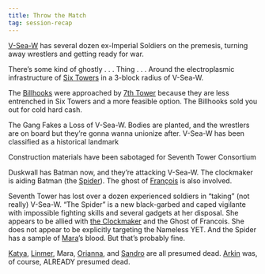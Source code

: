 ```yaml
---
title: Throw the Match
tag: session-recap
---
```

[V-Sea-W](/wiki/v-sea-w) has several dozen ex-Imperial Soldiers on the premesis, turning away wrestlers and getting ready for war. 

There’s some kind of ghostly . . . Thing . . . Around the electroplasmic infrastructure of [Six Towers](/wiki/six-towers) in a 3-block radius of V-Sea-W.

The [Billhooks](/wiki/the-billhooks) were approached by [7th Tower](/wiki/seventh-tower-consortium) because they are less entrenched in Six Towers and a more feasible option. The Billhooks sold you out for cold hard cash.

The Gang Fakes a Loss of V-Sea-W. Bodies are planted, and the wrestlers are on board but they’re gonna wanna unionize after. V-Sea-W has been classified as a historical landmark

Construction materials have been sabotaged for Seventh Tower Consortium   

Duskwall has Batman now, and they’re attacking V-Sea-W. The clockmaker is aiding Batman (the [Spider](/wiki/npcs#the-spider)). The ghost of [François](/wiki/npcs#francois) is also involved.

Seventh Tower has lost over a dozen experienced soldiers in “taking” (not really) V-Sea-W. “The Spider” is a new black-garbed and caped vigilante with impossible fighting skills and several gadgets at her disposal. She appears to be allied with [the Clockmaker](/wiki/the-clockmaker) and the Ghost of Francois. She does not appear to be explicitly targeting the Nameless YET. And the Spider has a sample of [Mara](/wiki/mara)’s blood. But that’s probably fine.

[Katya](/wiki/katya), [Linmer](/wiki/linmer), Mara, [Orianna](/wiki/affect), and [Sandro](/wiki/sandro) are all presumed dead. [Arkin](/wiki/arkin) was, of course, ALREADY presumed dead.